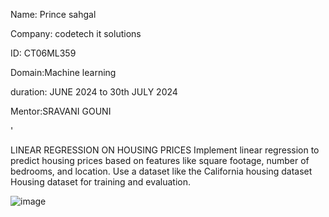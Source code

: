 Name: Prince sahgal

Company: codetech it solutions

ID: CT06ML359 

Domain:Machine learning

duration: JUNE 2024 to 30th JULY 2024 

Mentor:SRAVANI GOUNI

'

LINEAR REGRESSION ON HOUSING PRICES
Implement linear regression to predict housing prices based on features like
square footage, number of bedrooms, and location. Use a dataset like the
California housing dataset Housing dataset for training and evaluation.

![image](https://github.com/user-attachments/assets/676f0a60-6b44-4a13-b400-900f9e58763a)
